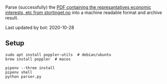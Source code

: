Parse (successfully) the [PDF containing the represantatives economic interests, etc from stortinget.no](https://www.stortinget.no/no/Stortinget-og-demokratiet/Representantene/Okonomiske-interesser/) into a machine readable format and archive result.

Last updated by bot: 2020-10-28

## Setup
    sudo apt install poppler-utils  # debian/ubuntu
    brew install poppler  # macos

    pipenv --three install
    pipenv shell
    python parser.py
